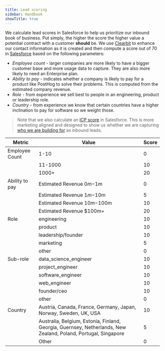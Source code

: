 ```yaml
---
title: Lead scoring
sidebar: Handbook
showTitle: true
---
```


We calculate lead scores in Salesforce to help us prioritize our inbound book of business.  Put simply, the higher the score the higher value a potential contract with a customer **should** be.
We use [Clearbit](https://clearbit.com/) to enhance our contact information as it is created and then compute a score out of 70 in [Salesforce](https://posthog.lightning.force.com/lightning/setup/ObjectManager/Lead/FieldsAndRelationships/00NVx000001lSDC/view) based on the following parameters:

- *Employee count* - larger companies are more likely to have a bigger customer base and more usage data to capture.  They are also more likely to need an Enterprise plan.
- *Ability to pay* - indicates whether a company is likely to pay for a product like PostHog to solve their problems.  This is computed from the estimated company revenue. 
- *Role* - from experience we sell best to people in an engineering, product or leadership role.
- *Country* - from experience we know that certain countries have a higher inclination to pay for software so we weight those.

> Note that we also calculate an [ICP score](/handbook/growth/marketing/icp) in Salesforce.  This is more marketing aligned and designed to show us whether we are capturing [who we are building for](/handbook/who-we-build-for) as inbound leads.

| Metric         | Value                                                                                                          | Score |
|----------------|----------------------------------------------------------------------------------------------------------------|-------|
| Employee Count | 1-10                                                                                                           | 0     |
|                | 11-1000                                                                                                        | 10    |
|                | 1000+                                                                                                          | 20    |
| Ability to pay | Estimated Revenue $0m-$1m                                                                                      | 0     |
|                | Estimated Revenue $1m-$10m                                                                                     | 5     |
|                | Estimated Revenue $10m-$100m                                                                                   | 10    |
|                | Estimated Revenue $100m+                                                                                       | 20    |
| Role           | engineering                                                                                                    | 10    |
|                | product                                                                                                        | 10    |
|                | leadership/founder                                                                                             | 10    |
|                | marketing                                                                                                      | 5     |
|                | other                                                                                                          | 0     |
| Sub-role       | data_science_engineer                                                                                          | 10    |
|                | project_engineer                                                                                               | 10    |
|                | software_engineer                                                                                              | 10    |
|                | web_engineer                                                                                                   | 10    |
|                | founder/ceo                                                                                                    | 10    |                 
|                | other                                                                                                          | 0     |
| Country        | Austria, Canada, France, Germany, Japan, Norway, Sweden, UK, USA                                               | 10    |
|                | Australia, Belgium, Estonia, Finland, Georgia, Guernsey, Netherlands, New Zealand, Poland, Portugal, Singapore | 5     |
|                | Other                                                                                                          | 0     |
